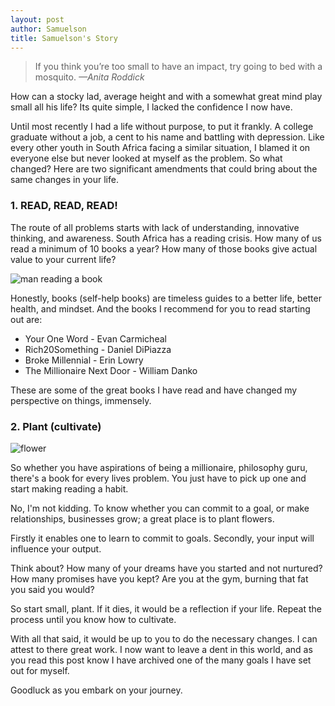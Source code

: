 ```yaml
---
layout: post
author: Samuelson
title: Samuelson's Story
---
```


> If you think you’re too small to have an impact, try going to bed with a mosquito.
>*—Anita Roddick*

How can a stocky lad, average height and with a somewhat great mind play small all his life? Its quite simple, I lacked the confidence I now have. 

Until most recently I had a life without purpose, to put it frankly. A college graduate without a job, a cent to his name and battling with depression. 
Like every other youth in South Africa facing a similar situation, I blamed it on everyone else but never looked at myself as the problem. So what changed?
Here are two significant amendments that could bring about the same changes in your life.

### 1. READ, READ, READ!

The route of all problems starts with lack of understanding, innovative thinking, and awareness.
South Africa has a reading crisis. How many of us read a minimum of 10 books a year? How many of those books give actual value to your current life?

![man reading a book]({{site.baseurl}}/assets/images/samuelson/read.jpg)

Honestly, books (self-help books) are timeless guides to a better life, better health, and mindset.  And the books I recommend for you to read starting out are:

* Your One Word - Evan Carmicheal
* Rich20Something - Daniel DiPiazza
* Broke Millennial - Erin Lowry
* The Millionaire Next Door - William Danko

These are some of the great books I have read and have changed my perspective on things, immensely. 

### 2. Plant (cultivate)
![flower]({{site.baseurl}}/assets/images/samuelson/cultivate.jpg)


So whether you have aspirations of being a millionaire, philosophy guru, there's a book for every lives problem. You just have to pick up one and start making reading a habit.


No, I'm not kidding. 
To know whether you can commit to a goal, or make relationships, businesses grow; a great place is to plant flowers. 

Firstly it enables one to learn to commit to goals.  Secondly,  your input will influence your output.

Think about? How many of your dreams have you started and not nurtured? How many promises have you kept? Are you at the gym, burning that fat you said you would?

So start small, plant. If it dies, it would be a reflection if your life. Repeat the process until you know how to cultivate.

With all that said, it would be up to you to do the necessary changes. I can attest to there great work. 
I now want to leave a dent in this world, and as you read this post know I have archived one of the many goals I have set out for myself.

Goodluck as you embark on your journey.